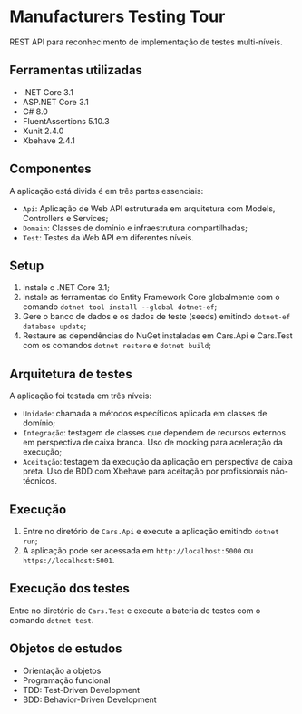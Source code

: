 # Manufacturers Testing Tour

REST API para reconhecimento de implementação de testes multi-níveis.

## Ferramentas utilizadas
- .NET Core 3.1
- ASP.NET Core 3.1
- C# 8.0
- FluentAssertions 5.10.3
- Xunit 2.4.0
- Xbehave 2.4.1

## Componentes
A aplicação está divida é em três partes essenciais:
- `Api`: Aplicação de Web API estruturada em arquitetura com Models, Controllers e Services;
- `Domain`: Classes de domínio e infraestrutura compartilhadas;
- `Test`: Testes da Web API em diferentes níveis.

## Setup
1. Instale o .NET Core 3.1;
2. Instale as ferramentas do Entity Framework Core globalmente com o comando `dotnet tool install --global dotnet-ef`;
3. Gere o banco de dados e os dados de teste (seeds) emitindo `dotnet-ef database update`;
4. Restaure as dependências do NuGet instaladas em Cars.Api e Cars.Test com os comandos `dotnet restore` e `dotnet build`;

## Arquitetura de testes
A aplicação foi testada em três níveis:
- `Unidade`: chamada a métodos específicos aplicada em classes de domínio;
- `Integração`: testagem de classes que dependem de recursos externos em perspectiva de caixa branca. Uso de mocking para aceleração da execução;
- `Aceitação`: testagem da execução da aplicação em perspectiva de caixa preta. Uso de BDD com Xbehave para aceitação por profissionais não-técnicos.

## Execução
1. Entre no diretório de `Cars.Api` e execute a aplicação emitindo `dotnet run`;
2. A aplicação pode ser acessada em `http://localhost:5000` ou `https://localhost:5001`.

## Execução dos testes
Entre no diretório de `Cars.Test` e execute a bateria de testes com o comando `dotnet test`.

## Objetos de estudos
- Orientação a objetos
- Programação funcional
- TDD: Test-Driven Development
- BDD: Behavior-Driven Development
